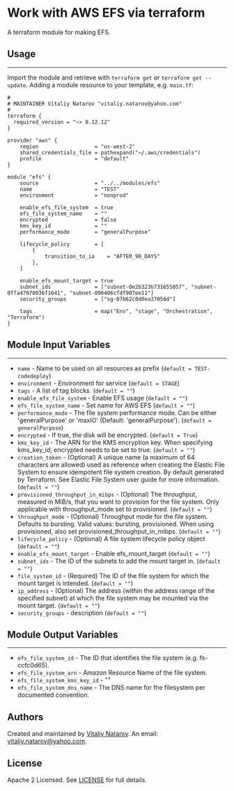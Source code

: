 # Work with AWS EFS via terraform

A terraform module for making EFS.

## Usage
----------------------
Import the module and retrieve with ```terraform get``` or ```terraform get --update```. Adding a module resource to your template, e.g. `main.tf`:

```
#
# MAINTAINER Vitaliy Natarov "vitaliy.natarov@yahoo.com"
#
terraform {
  required_version = "~> 0.12.12"
}

provider "aws" {
    region                  = "us-west-2"
    shared_credentials_file = pathexpand("~/.aws/credentials")
    profile                 = "default"
}

module "efs" {
    source                  = "../../modules/efs"
    name                    = "TEST"
    environment             = "nonprod"

    enable_efs_file_system  = true
    efs_file_system_name    = ""
    encrypted               = false
    kms_key_id              = ""
    performance_mode        = "generalPurpose"

    lifecycle_policy        = [
        {
            transition_to_ia    = "AFTER_90_DAYS"
        },
    ]

    enable_efs_mount_target = true
    subnet_ids              = ["subnet-0e2b323b731655057", "subnet-0ffa47878036f1641", "subnet-096406cfdf907ee11"]
    security_groups         = ["sg-07b62c0d0ea37056d"]

    tags                    = map("Env", "stage", "Orchestration", "Terraform")
}
```

## Module Input Variables
----------------------
- `name` - Name to be used on all resources as prefix (`default = TEST-codedeploy`)
- `environment` - Environment for service (`default = STAGE`)
- `tags` - A list of tag blocks. (`default = ""`)
- `enable_efs_file_system` - Enable EFS usage (`default = ""`)
- `efs_file_system_name` - Set name for AWS EFS (`default = ""`)
- `performance_mode` - The file system performance mode. Can be either 'generalPurpose' or 'maxIO' (Default: 'generalPurpose'). (`default = generalPurpose`)
- `encrypted` - If true, the disk will be encrypted. (`default = True`)
- `kms_key_id` - The ARN for the KMS encryption key. When specifying kms_key_id, encrypted needs to be set to true. (`default = ""`)
- `creation_token` - (Optional) A unique name (a maximum of 64 characters are allowed) used as reference when creating the Elastic File System to ensure idempotent file system creation. By default generated by Terraform. See Elastic File System user guide for more information. (`default = ""`)
- `provisioned_throughput_in_mibps` - (Optional) The throughput, measured in MiB/s, that you want to provision for the file system. Only applicable with throughput_mode set to provisioned. (`default = ""`)
- `throughput_mode` - (Optional) Throughput mode for the file system. Defaults to bursting. Valid values: bursting, provisioned. When using provisioned, also set provisioned_throughput_in_mibps. (`default = ""`)
- `lifecycle_policy` - (Optional) A file system lifecycle policy object (`default = ""`)
- `enable_efs_mount_target` - Enable efs_mount_target (`default = ""`)
- `subnet_ids` - The ID of the subnets to add the mount target in. (`default = ""`)
- `file_system_id` - (Required) The ID of the file system for which the mount target is intended. (`default = ""`)
- `ip_address` - (Optional) The address (within the address range of the specified subnet) at which the file system may be mounted via the mount target. (`default = ""`)
- `security_groups` - description (`default = ""`)

## Module Output Variables
----------------------
- `efs_file_system_id` - The ID that identifies the file system (e.g. fs-ccfc0d65).
- `efs_file_system_arn` - Amazon Resource Name of the file system.
- `efs_file_system_kms_key_id` - ""
- `efs_file_system_dns_name` - The DNS name for the filesystem per documented convention.


## Authors

Created and maintained by [Vitaliy Natarov](https://github.com/SebastianUA). An email: [vitaliy.natarov@yahoo.com](vitaliy.natarov@yahoo.com).

## License

Apache 2 Licensed. See [LICENSE](https://github.com/SebastianUA/terraform/blob/master/LICENSE) for full details.
